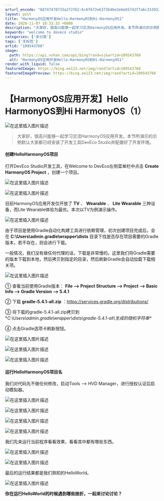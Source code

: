 ```yaml
---
arturl_encode: "68747470733a2f2f62:6c6f672e6373646e2e6e65742f7a6c3339323332313136322f:61727469636c652f64657461696c732f313039353433373630"
layout: post
title: "HarmonyOS应用开发Hello-HarmonyOS到Hi-HarmonyOS1"
date: 2020-11-07 10:33:33 +0800
description: "大家好，很高兴能够一起学习交流HarmonyOS应用开发。本节所演示的示例默认大家都已经安装了开发工"
keywords: "welcome to deveco studio"
categories: ['未分类']
tags: ['无标签']
artid: "109543760"
image:
  path: https://api.vvhan.com/api/bing?rand=sj&artid=109543760
  alt: "HarmonyOS应用开发Hello-HarmonyOS到Hi-HarmonyOS1"
render_with_liquid: false
featuredImage: https://bing.ee123.net/img/rand?artid=109543760
featuredImagePreview: https://bing.ee123.net/img/rand?artid=109543760
---
```


# 【HarmonyOS应用开发】Hello HarmonyOS到Hi HarmonyOS（1）

![在这里插入图片描述](https://i-blog.csdnimg.cn/blog_migrate/86262e004645830457a62dfb8873d2df.png#pic_center)

> 大家好，很高兴能够一起学习交流HarmonyOS应用开发。本节所演示的示例默认大家都已经安装了开发工具DevEco Studio并配置好了开发环境。

#### 创建HelloHarmonyOS项目

打开DevEco Studio开发工具，在Welcome to DevEco左侧菜单栏中点击
**Create HarmonyOS Project**
，创建一个项目。
  
![在这里插入图片描述](https://i-blog.csdnimg.cn/blog_migrate/3436fedf0d8bcf31a2e9e6c839c9466b.png#pic_center)
  
![在这里插入图片描述](https://i-blog.csdnimg.cn/blog_migrate/cccc5e19ed204bf6df99780a7aa10fe6.png#pic_center)
  
目前HarmonyOS应用开发仅开放了
**TV**
、
**Wearable**
、
**Lite Wearable**
三种设备，而Lite Wearable体验为最优。本次以TV为例演示操作。
  
![在这里插入图片描述](https://i-blog.csdnimg.cn/blog_migrate/e73dff4422af2cf784978c63b8359096.png#pic_center)
  
由于项目是使用Gradle自动化构建工具进行依赖管理，初次创建项目完成后，会在
**C:\Users\admin.gradle\wrapper\dists**
目录下找是否存在项目需要的Gradle版本，若不存在，则会进行下载。

一般情况，我们没有做任何代理的话，下载是非常慢的。这里我们将Gradle需要的版本下载到本地，然后拷贝到指定的目录，然后刷新Gradle会自动加载下载相关项。
  
![在这里插入图片描述](https://i-blog.csdnimg.cn/blog_migrate/379831748495e3f12cb17479a98783a2.png#pic_center)
  
① 查看当前使用Gradle版本：
**File --> Project Structure --> Project --> Basic Info --> Gradle Version --> 5.4.1**

② 下载
**gradle-5.4.1-all.zip**
：https://services.gradle.org/distributions/

③ 将下载的gradle-5.4.1-all.zip拷贝到
**C:\Users\admin.gradle\wrapper\dists\gradle-5.4.1-all\生成的随机字符串\**

④ 点击Gradle选项卡刷新按钮。
  
![在这里插入图片描述](https://i-blog.csdnimg.cn/blog_migrate/66721aff03bcf40c802d25673c061b46.png#pic_center)
  
![在这里插入图片描述](https://i-blog.csdnimg.cn/blog_migrate/6f4dee3c11cbb05a7bc59602eea79103.png#pic_center)
  
![在这里插入图片描述](https://i-blog.csdnimg.cn/blog_migrate/ffc30711212bba21f16951857555a439.png#pic_center)

#### 运行HelloHarmonyOS项目名

我们对代码先不做任何修改，启动Tools --> HVD Manager，进行授权认证后启动模拟器。
  
![在这里插入图片描述](https://i-blog.csdnimg.cn/blog_migrate/7267a49ea776f12f718903e5e360c30d.png#pic_center)
  
![在这里插入图片描述](https://i-blog.csdnimg.cn/blog_migrate/55a9a09971df24ec6536c1b40e8b9ddd.png#pic_center)
  
![在这里插入图片描述](https://i-blog.csdnimg.cn/blog_migrate/40a0b2f8a523f817c69e0b941e1281e3.png#pic_center)
  
![在这里插入图片描述](https://i-blog.csdnimg.cn/blog_migrate/57f39f00d847e6eba1336f228d837ebb.png#pic_center)
  
我们先来运行当前程序看看效果，看看其中都有哪些东西。

![在这里插入图片描述](https://i-blog.csdnimg.cn/blog_migrate/2009c3b1804a0410b37bea1f442f634e.png#pic_center)
  
![在这里插入图片描述](https://i-blog.csdnimg.cn/blog_migrate/483725db0b88cefd3e25646d5f8d4871.png#pic_center)
  
最后的运行结果都是我们熟知的HelloWorld。
  
![在这里插入图片描述](https://i-blog.csdnimg.cn/blog_migrate/c74c631b2a0d98a9b16f2c89155a067b.png#pic_center)
  
**你在运行HelloWorld的时候遇到哪些挫折，一起来讨论讨论？**